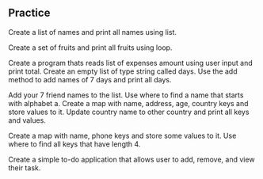 Practice 
-------


Create a list of names and print all names using list.

Create a set of fruits and print all fruits using loop.

Create a program thats reads list of expenses amount using user input and print total.
Create an empty list of type string called days. Use the add method to add names of 7 days and print all days.

Add your 7 friend names to the list. Use where to find a name that starts with alphabet a.
Create a map with name, address, age, country keys and store values to it. Update country name to other country and print all keys and values.

Create a map with name, phone keys and store some values to it. Use where to find all keys that have length 4.

Create a simple to-do application that allows user to add, remove, and view their task.